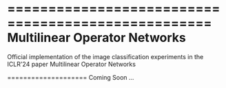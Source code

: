  ===================================================
Multilinear Operator Networks
===================================================

Official implementation of the image classification experiments in the ICLR'24 paper Multilinear Operator Networks 

====================
Coming Soon ...
